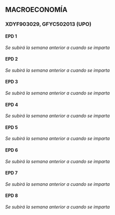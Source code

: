 ## MACROECONOMÍA
### XDYF903029, GFYC502013 (UPO)


#### EPD 1
*Se subirá la semana anterior a cuando se imparta*

#### EPD 2
*Se subirá la semana anterior a cuando se imparta*

#### EPD 3
*Se subirá la semana anterior a cuando se imparta*

#### EPD 4
*Se subirá la semana anterior a cuando se imparta*

#### EPD 5
*Se subirá la semana anterior a cuando se imparta*

#### EPD 6
*Se subirá la semana anterior a cuando se imparta*

#### EPD 7
*Se subirá la semana anterior a cuando se imparta*

#### EPD 8
*Se subirá la semana anterior a cuando se imparta*

